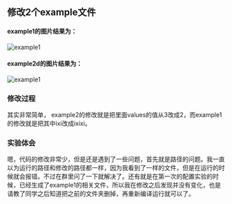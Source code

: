 ## 修改2个example文件
#### example1的图片结果为：
![example1](https://cl.ly/2z0R2I3D1S0s/Example1.png)
#### example2d的图片结果为：
![example1](https://cl.ly/2z0R2I3D1S0s/Example2.png)
### 修改过程
其实非常简单， example2的修改就是把里面values的值从3改成2，而example1的修改就是把其中ixi改成ixixi。
### 实验体会
嗯，代码的修改非常少，但是还是遇到了一些问题，首先就是路径的问题。我一直以为运行的路径和修改的路径都一样，因为我看到了一样的文件，但是在运行的时候就会报错。不过在群里问了一下就解决了。还有就是在第一次的配置实验的时候，已经生成了example1的相关文件，所以我在修改之后发现并没有变化，也是请教了同学之后知道把之前的文件夹删掉，再重新编译运行就可以了。
